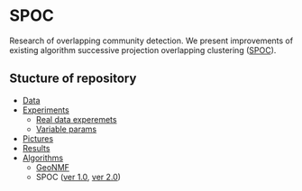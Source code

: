# SPOC

Research of overlapping community detection. We present improvements of existing algorithm successive projection overlapping clustering ([SPOC][SPOC]). 


## Stucture of repository


* [Data][Data]
* [Experiments][Exps]
	* [Real data experemets][Exp1]
	* [Variable params][Exp2]
* [Pictures][Pics]
* [Results][Results]
* [Algorithms][Algs]
	* [GeoNMF][GeoNMF]
	* SPOC ([ver 1.0][ver1.0], [ver 2.0][ver2.0])



[Data]:	 	https://github.com/premolab/SPOC/tree/makeup/data
[Exps]: 	https://github.com/premolab/SPOC/tree/makeup/experiments
[Exp1]: 	https://github.com/premolab/SPOC/tree/makeup/experiments/real_data
[Exp2]: 	https://github.com/premolab/SPOC/tree/makeup/experiments/params
[Pics]: 	https://github.com/premolab/SPOC/tree/makeup/pictures
[Results]: 	https://github.com/premolab/SPOC/tree/makeup/results
[Algs]: 	https://github.com/premolab/SPOC/tree/makeup/algorithms
[GeoNMF]:	https://github.com/premolab/SPOC/tree/makeup/algorithms/GeoNMF.m
[ver1.0]:	https://github.com/premolab/SPOC/tree/makeup/algorithms/old_SPOC.py
[ver2.0]:	https://github.com/premolab/SPOC/tree/makeup/algorithms/new_SPOC.py
[SPOC]:		https://www.researchgate.net/publication/223658011_The_successive_projections_algorithm_for_variable_selection_in_spectroscopic_multicomponent_analysis
